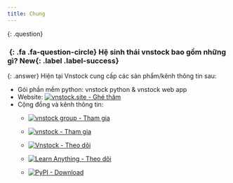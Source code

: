 ```yaml
---
title: Chung
---
```


{: .question}
### *&nbsp;*{: .fa .fa-question-circle} Hệ sinh thái vnstock bao gồm những gì? **New**{: .label .label-success}

{: .answer}
Hiện tại Vnstock cung cấp các sản phẩm/kênh thông tin sau:
- Gói phần mềm python: vnstock python & vnstock web app
- Website: [![vnstock.site - Ghé thăm](https://img.shields.io/badge/vnstock.site-Ghé_thăm-4CAF50?style=for-the-badge&logo=www)](https://vnstock.site/)
- Cộng đồng và kênh thông tin: 
    - [![vnstock group - Tham gia](https://img.shields.io/badge/vnstock_group-Tham_gia-4CAF50?style=for-the-badge&logo=facebook)](https://www.facebook.com/groups/vnstock)

    - [![vnstock - Tham gia](https://img.shields.io/badge/vnstock-Tham_gia-5865F2?style=for-the-badge&logo=Discord)](https://discord.gg/ruugCSWVCJ)

    - [![Vnstock - Theo dõi](https://img.shields.io/badge/Vnstock-Theo_dõi-4CAF50?style=for-the-badge&logo=facebook)](https://www.facebook.com/vnstock.official)

    - [![Learn Anything - Theo dõi](https://img.shields.io/badge/Learn_Anything-Theo_dõi-4CAF50?style=for-the-badge&logo=youtube)](https://www.youtube.com/@learn_anything_az)

    - [![PyPI - Download](https://img.shields.io/badge/PyPI-Download-4CAF50?style=for-the-badge&logo=pypi)](https://pypi.org/project/vnstock/)
<!-- {: .question}
### *&nbsp;*{: .fa .fa-question-circle} How does the morbi quam tortor work? **Updated**{: .label .label-warning}

{: .answer}
Lorem ipsum dolor sit amet, consectetuer adipiscing elit. Aenean commodo ligula eget dolor. Aenean massa.
Cum sociis natoque penatibus et magnis dis parturient montes, nascetur ridiculus mus. Donec quam felis. -->